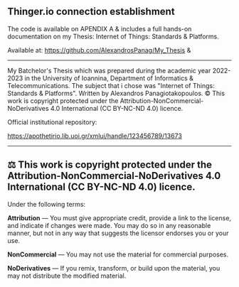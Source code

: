 Thinger.io connection establishment
--------------------------------

The code is available on APENDIX A & includes a full hands-on documentation on my Thesis: Internet of Things: Standards & Platforms.


Available at: https://github.com/AlexandrosPanag/My_Thesis & 

----------------------------------------------------------------------------------------------

My Batchelor's Thesis which was prepared during the academic year 2022-2023 in the University of Ioannina, Department of Informatics & Telecommunications. The subject that i chose was "Internet of Things: Standards & Platforms". Written by Alexandros Panagiotakopoulos. © This work is copyright protected under the Attribution-NonCommercial-NoDerivatives 4.0 International (CC BY-NC-ND 4.0) licence.


Official institutional repository:

https://apothetirio.lib.uoi.gr/xmlui/handle/123456789/13673

----------------------------------------------------------------------------------------------------------------------------------
⚖️ This work is copyright protected under the Attribution-NonCommercial-NoDerivatives 4.0 International (CC BY-NC-ND 4.0) licence.
----------------------------------------------------------------------------------------------------------------------------------

Under the following terms:

__Attribution__ — You must give appropriate credit, provide a link to the license, and indicate if changes were made. You may do so in any reasonable manner, but not in any way that suggests the licensor endorses you or your use.

__NonCommercial__ — You may not use the material for commercial purposes.

__NoDerivatives__ — If you remix, transform, or build upon the material, you may not distribute the modified material.
